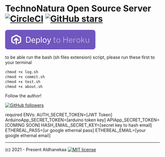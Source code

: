# TechnoNatura Open Source Server [![CircleCI](https://circleci.com/gh/TechnoNatura-org/technonatura-server.svg?style=svg)](https://app.circleci.com/pipelines/github/TechnoNatura-org/technonatura-server) [![GitHub stars](https://img.shields.io/github/stars/TechnoNatura-org/technonatura-server.svg?style=social&label=Star&maxAge=2592000)](https://github.com/TechnoNatura-org/technonatura-server)

[![deploy to heroku](assets/deployToHeroku.svg)](https://heroku.com/deploy?template=https://github.com/TechnoNatura-org/technonatura-server)

to be able run the bash (sh files extension) script, please run these first to your terminal

```shell
chmod +x log.sh
chmod +x commit.sh
chmod +x test.sh
chmod +x about.sh
```

Follow the author!

[![GitHub followers](https://img.shields.io/github/followers/Aldhanekaa.svg?style=social&label=Follow&maxAge=2592000)](https://github.com/Aldahnekaa?tab=followers)

required ENVs:
AUTH_SECRET_TOKEN=[JWT Token]
ArduinoApp_SECRET_TOKEN=[arduino token key]
APIApp_SECRET_TOKEN=[COMING SOON]
HASH_EMAIL_SECRET_KEY=[secret key to hash email]
ETHEREAL_PASS=[ur google ethernal pass]
ETHEREAL_EMAIL=[your google ethernal email]

---

(c) 2021 - Present Aldhanekaa [![MIT license](https://img.shields.io/badge/License-MIT-blue.svg)](https://lbesson.mit-license.org/)
